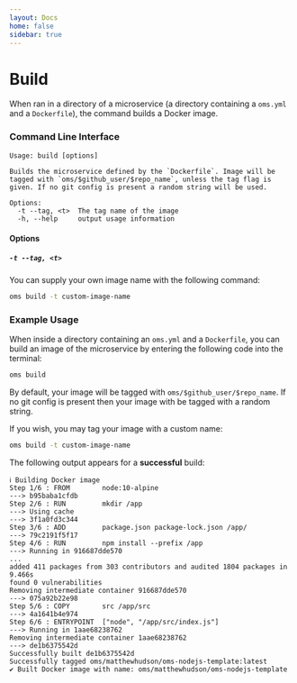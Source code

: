 ```yaml
---
layout: Docs
home: false
sidebar: true
---
```


# Build

When ran in a directory of a microservice (a directory containing a `oms.yml` and a `Dockerfile`), the command builds a Docker image.

### Command Line Interface

```
Usage: build [options]

Builds the microservice defined by the `Dockerfile`. Image will be tagged with `oms/$github_user/$repo_name`, unless the tag flag is given. If no git config is present a random string will be used.

Options:
  -t --tag, <t>  The tag name of the image
  -h, --help     output usage information
```

#### Options

##### `-t --tag, <t>`

You can supply your own image name with the following command:

``` sh
oms build -t custom-image-name
```

### Example Usage

When inside a directory containing an `oms.yml` and a `Dockerfile`, you can build an image of the microservice by entering the following code into the terminal:

``` sh
oms build
```

By default, your image will be tagged with `oms/$github_user/$repo_name`. If no git config is present then your image with be tagged with a random string.

If you wish, you may tag your image with a custom name:

``` sh
oms build -t custom-image-name
```

The following output appears for a **successful** build:

```
ℹ Building Docker image
Step 1/6 : FROM        node:10-alpine
---> b95baba1cfdb
Step 2/6 : RUN         mkdir /app
---> Using cache
---> 3f1a0fd3c344
Step 3/6 : ADD         package.json package-lock.json /app/
---> 79c2191f5f17
Step 4/6 : RUN         npm install --prefix /app
---> Running in 916687dde570
...
added 411 packages from 303 contributors and audited 1804 packages in 9.466s
found 0 vulnerabilities
Removing intermediate container 916687dde570
---> 075a92b22e98
Step 5/6 : COPY        src /app/src
---> 4a1641b4e974
Step 6/6 : ENTRYPOINT  ["node", "/app/src/index.js"]
---> Running in 1aae68238762
Removing intermediate container 1aae68238762
---> de1b6375542d
Successfully built de1b6375542d
Successfully tagged oms/matthewhudson/oms-nodejs-template:latest
✔ Built Docker image with name: oms/matthewhudson/oms-nodejs-template
```
